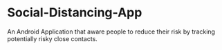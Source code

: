 # Social-Distancing-App
An Android Application that aware people to reduce their risk by tracking potentially risky close contacts.
